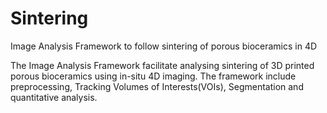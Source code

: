 # Sintering
Image Analysis Framework to follow sintering of porous bioceramics in 4D


The Image Analysis Framework facilitate analysing sintering of 3D printed porous bioceramics using in-situ 4D imaging. 
The framework include preprocessing, Tracking Volumes of Interests(VOIs), Segmentation and quantitative analysis.
